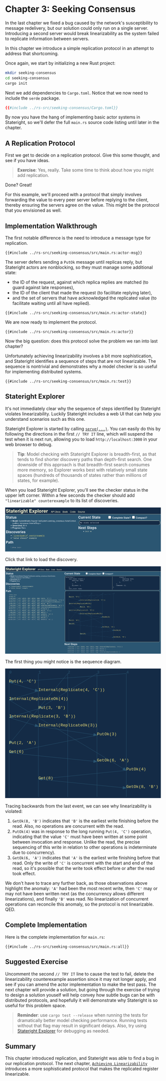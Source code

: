 # Chapter 3: Seeking Consensus

In the last chapter we fixed a bug caused by the network's susceptibility to
message redelivery, but our solution could only run on a single server.
Introducing a second server would break linearizability as the system failed to
replicate information between servers.

In this chapter we introduce a simple replication protocol in an attempt to
address that shortcoming.

Once again, we start by initializing a new Rust project:

```sh
mkdir seeking-consensus
cd seeking-consensus
cargo init
```

Next we add dependencies to `Cargo.toml`. Notice that we now need to include
the `serde` package.

```toml
{{#include ../rs-src/seeking-consensus/Cargo.toml}}
```

By now you have the hang of implementing basic actor systems in Stateright, so
we'll defer the full `main.rs` source code listing until later in the chapter.

## A Replication Protocol

First we get to decide on a replication protocol. Give this some thought, and
see if you have ideas.

> **Exercise**: Yes, really. Take some time to think about how you might add
replication.

Done? Great!

For this example, we'll proceed with a protocol that simply involves forwarding
the value to every peer server before replying to the client, thereby ensuring
the servers agree on the value. This might be the protocol that you envisioned
as well.

## Implementation Walkthrough

The first notable difference is the need to introduce a message type for
replication.

```rust,ignore,noplayground
{{#include ../rs-src/seeking-consensus/src/main.rs:actor-msg}}
```

The server defers sending a `PutOk` message until replicas reply, but
Stateright actors are nonblocking, so they must manage some additional state:

- the ID of the request, against which replica replies are matched (to guard
  against late responses),
- the ID of the client that made the request (to facilitate replying later),
- and the set of servers that have acknowledged the replicated value (to
  facilitate waiting until all have replied).

```rust,ignore,noplayground
{{#include ../rs-src/seeking-consensus/src/main.rs:actor-state}}
```
We are now ready to implement the protocol.

```rust,ignore,noplayground
{{#include ../rs-src/seeking-consensus/src/main.rs:actor}}
```

Now the big question: does this protocol solve the problem we ran
into last chapter?

Unfortunately achieving linearizability involves a bit more sophistication, and
Stateright identifies a sequence of steps that are not linearizable. The
sequence is nontrivial and demonstrates why a model checker is so useful for
implementing distributed systems.

```rust,ignore,noplayground
{{#include ../rs-src/seeking-consensus/src/main.rs:test}}
```

## Stateright Explorer

It's not immediately clear why the sequence of steps identified by Stateright
violates linearizability. Luckily Stateright includes a web UI that can help
you understand scenarios such as this one.

Stateright Explorer is started by calling
[`serve(...)`](https://docs.rs/stateright/latest/stateright/struct.CheckerBuilder.html#method.serve).
You can easily do this by following the directions in the first `// TRY IT` line,
which will suspend the test when it is next run, allowing you to load
`http://localhost:3000` in your web browser to debug.

> **Tip**: Model checking with Stateright Explorer is breadth-first, as that
tends to find shorter discovery paths than depth-first search. One downside of
this approach is that breadth-first search consumes more memory, so Explorer
works best with relatively small state spaces (hundreds of thousands of states
rather than millions of states, for example).

When you load Stateright Explorer, you'll see the checker status in the upper
left corner. Within a few seconds the checker should add `"linearizable"
counterexample` to its list of discoveries.

![Stateright Explorer on load](seeking-consensus.explorer.png)

Click that link to load the discovery.

![Stateright Explorer after clicking the link](seeking-consensus.explorer2.png)

The first thing you might notice is the
sequence diagram.

![sequence diagram for the linearizability violation](seeking-consensus.sequence.png)

Tracing backwards from the last event, we can see why linearizability is
violated:

1. `GetOk(8, 'B')` indicates that `'B'` is the earliest write finishing before
   the read. Also, no operations are concurrent with the read.
2. `PutOk(4)` was in response to the long running `Put(4, 'C')` operation,
   indicating that the value `'C'` must have been written at some point between
   invocation and response. Unlike the read, the precise sequencing of this
   write in relation to other operations is indeterminate due to concurrency).
3. `GetOk(6, 'A')` indicates that `'A'` is the earliest write finishing before
   that read. Only the write of `'C'` is concurrent with the start and end of
   the read, so it's possible that the write took effect before or after the
   read took effect.

We don't have to trace any further back, as those observations above highlight
the anomaly: `'A'` had been the most recent write, then `'C'` may or may not
have been written next (as the concurrency allows different linearizations),
and finally `'B'` was read. No linearization of concurrent operations can
reconcile this anomaly, so the protocol is not linearizable. QED.

## Complete Implementation

Here is the complete implementation for `main.rs`:

```rust,ignore,noplayground
{{#include ../rs-src/seeking-consensus/src/main.rs:all}}
```

## Suggested Exercise

Uncomment the second `// TRY IT` line to cause the test to fail, delete the
linearizability counterexample assertion since it may not longer apply, and see
if you can amend the actor implementation to make the test pass. The next
chapter will provide a solution, but going through the exercise of trying to
design a solution youself will help convey how subtle bugs can be with
distributed protocols, and hopefully it will demonstrate why Stateright is so
useful for this problem space.

> **Reminder**: use `cargo test --release` when running the tests for
dramatically better model checking performance. Running tests without that flag
may result in significant delays. Also, try using [Stateright
Explorer](https://docs.rs/stateright/latest/stateright/struct.CheckerBuilder.html#method.serve)
for debugging as needed.

## Summary

This chapter introduced replication, and Stateright was able to find a bug in
our replication protocol. The next chapter, [`Achieving
Linearizability`](./achieving-linearizability.md) introduces a more
sophisticated protocol that makes the replicated register linearizable.
